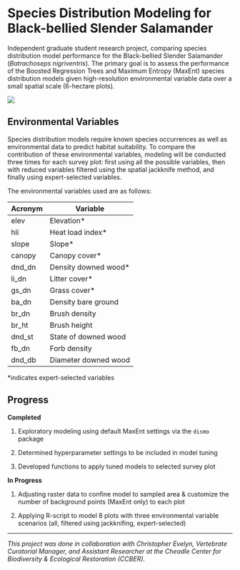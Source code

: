 # Species Distribution Modeling for Black-bellied Slender Salamander

Independent graduate student research project, comparing species distribution model performance for the Black-bellied Slender Salamander (*Batrachoseps nigriventris*). The primary goal is to assess the performance of the Boosted Regression Trees and Maximum Entropy (MaxEnt) species distribution models given high-resolution environmental variable data over a small spatial scale (6-hectare plots).

![](https://californiaherps.com/salamanders/images/bnigriventrisss05.jpg)

## Environmental Variables

Species distribution models require known species occurrences as well as environmental data to predict habitat suitability. To compare the contribution of these environmental variables, modeling will be conducted three times for each survey plot: first using all the possible variables, then with reduced variables filtered using the spatial jackknife method, and finally using expert-selected variables.

The environmental variables used are as follows:

| Acronym | Variable              |
|---------|-----------------------|
| elev    | Elevation\*           |
| hli     | Heat load index\*     |
| slope   | Slope\*               |
| canopy  | Canopy cover\*        |
| dnd_dn  | Density downed wood\* |
| li_dn   | Litter cover\*        |
| gs_dn   | Grass cover\*         |
| ba_dn   | Density bare ground   |
| br_dn   | Brush density         |
| br_ht   | Brush height          |
| dnd_st  | State of downed wood  |
| fb_dn   | Forb density          |
| dnd_db  | Diameter downed wood  |

\*indicates expert-selected variables

## Progress

**Completed**

1.  Exploratory modeling using default MaxEnt settings via the `dismo` package

2.  Determined hyperparameter settings to be included in model tuning

3.  Developed functions to apply tuned models to selected survey plot

**In Progress**

1.  Adjusting raster data to confine model to sampled area & customize the number of background points (MaxEnt only) to each plot

2.  Applying R-script to model 8 plots with three environmental variable scenarios (all, filtered using jackknifing, expert-selected)

------------------------------------------------------------------------

*This project was done in collaboration with Christopher Evelyn, Vertebrate Curatorial Manager, and Assistant Researcher at the Cheadle Center for Biodiversity & Ecological Restoration (CCBER).*
